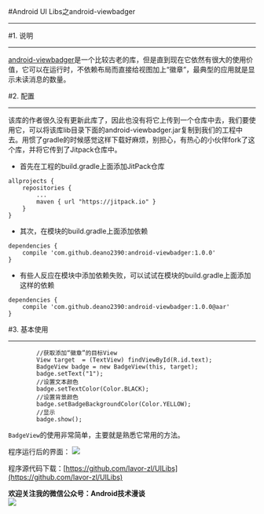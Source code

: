 #Android UI Libs之android-viewbadger  
***  
#1. 说明  
***  
[android-viewbadger](https://github.com/jgilfelt/android-viewbadger)是一个比较古老的库，但是直到现在它依然有很大的使用价值，它可以在运行时，不依赖布局而直接给视图加上“徽章”，最典型的应用就是显示未读消息的数量。  

#2. 配置  
***  
该库的作者很久没有更新此库了，因此也没有将它上传到一个仓库中去，我们要使用它，可以将该库lib目录下面的android-viewbadger.jar复制到我们的工程中去。用惯了gradle的时候感觉这样下载好麻烦，别担心，有热心的小伙伴fork了这个库，并将它传到了Jitpack仓库中。  

- 首先在工程的build.gradle上面添加JitPack仓库  
```  
allprojects {
    repositories {
        ...
        maven { url "https://jitpack.io" }
    }
}  
```  
- 其次，在模块的build.gradle上面添加依赖  
```  
dependencies {
    compile 'com.github.deano2390:android-viewbadger:1.0.0'
}  
```  
- 有些人反应在模块中添加依赖失败，可以试试在模块的build.gradle上面添加这样的依赖   
```  
dependencies {
    compile 'com.github.deano2390:android-viewbadger:1.0.0@aar'
}  
```  

#3. 基本使用  
***  
```  
        //获取添加“徽章”的目标View
        View target  = (TextView) findViewById(R.id.text);
        BadgeView badge = new BadgeView(this, target);
        badge.setText("1");
        //设置文本颜色
        badge.setTextColor(Color.BLACK);
        //设置背景颜色
        badge.setBadgeBackgroundColor(Color.YELLOW);
        //显示
        badge.show();  
```  
`BadgeView`的使用非常简单，主要就是熟悉它常用的方法。  

程序运行后的界面： 
![](http://i.imgur.com/0pGO0aL.png)   

程序源代码下载：[https://github.com/lavor-zl/UILibs](https://github.com/lavor-zl/UILibs)   


**欢迎关注我的微信公众号：Android技术漫谈**  
![](http://i.imgur.com/u75x3BP.jpg)
  